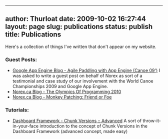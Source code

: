 --------------------------------------------------------------------------------
author: Thurloat
date: 2009-10-02 16:27:44
layout: page
slug: publications
status: publish
title: Publications
--------------------------------------------------------------------------------

Here's a collection of things I've written that don't appear on my
website.

### Guest Posts:

-   [Google App Engine Blog - Agile Paddling with App Engine (Canoe
    09')](http://googleappengine.blogspot.com/2009/09/agile-paddling-with-app-engine-lessons.html)
    I was asked to write a guest post on behalf of Norex as sort of a
    testimonial and case study of our involvement with the World Canoe
    Championships 2009 and Google App Engine.
-   [Norex.ca Blog - The Olympics Of Programming
    2010](http://norex.ca/blog/2010/02/the-olympics-of-programming-2010/)
-   [Norex.ca Blog - Monkey Patching: Friend or
    Foe](http://norex.ca/blog/2010/02/monkey-patches-friend-or-foe/)

### Tutorials:

-   [Dashboard Framework - Chunk Versions ::
    Advanced](http://www.dashboardwebapp.com/articles/7/48-Advanced_Tutorial_Chunk_Versions)
    A sort of throw-it-in-your-face introduction to the concept of Chunk
    Versions in the Dashboard Framework (advanced concept, made easy)

